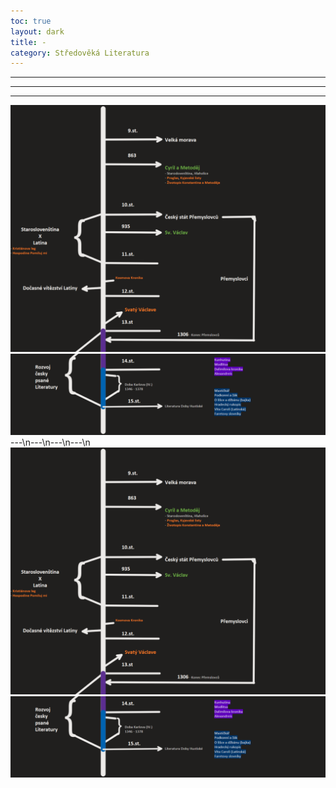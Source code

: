 ```yaml
---
toc: true
layout: dark
title: -
category: Středověká Literatura 
---
```

---
---
---
![](20230213092235.png)  ![](20230213092302.png)   
---\n---\n---\n---\n![](20230213092235.png)  ![](20230213092302.png)  